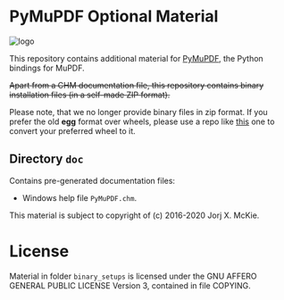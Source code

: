 # PyMuPDF Optional Material

![logo](https://github.com/rk700/PyMuPDF/blob/master/demo/pymupdf.jpg)

This repository contains additional material for [PyMuPDF](https://github.com/rk700/PyMuPDF), the Python bindings for MuPDF.

~~Apart from a CHM documentation file, this repository contains binary installation files (in a self-made ZIP format).~~

Please note, that we no longer provide binary files in zip format. If you prefer the old **egg** format over wheels, please use a repo like [this](https://github.com/dairiki/humpty) one to convert your preferred wheel to it.

## Directory ``doc``
Contains pre-generated documentation files:

* Windows help file ``PyMuPDF.chm``.

This material is subject to copyright of (c) 2016-2020 Jorj X. McKie.

# License
Material in folder ``binary_setups`` is licensed under the GNU AFFERO GENERAL PUBLIC LICENSE Version 3, contained in file COPYING.
